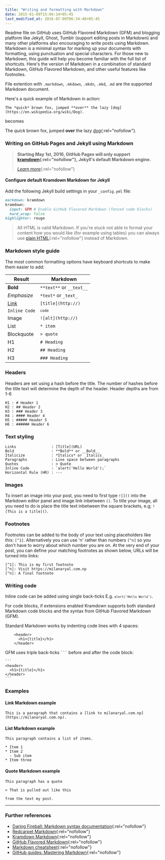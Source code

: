 ```yaml
---
title: "Writing and formatting with Markdown"
date: 2015-01-09T15:04:14+05:45
last_modified_at: 2016-07-09T06:34:48+05:45
---
```


Readme file on GitHub uses GitHub Flavored Markdown (GFM) and blogging platform like Jekyll, Ghost, Tumblr (support editing posts in Markdown) and many other platforms also encouraging to write posts using Markdown. Markdown is a minimal syntax for marking up your documents with formatting, using punctuation and special characters. For those new to Markdown, this guide will help you become familiar with the full list of shortcuts. Here's the version of Markdown in a combination of standard Markdown, GitHub Flavored Markdown, and other useful features like footnotes.

File extention with `.markdown`, `.mkdown`, `.mkdn`, `.mkd`, `.md` are the supported Markdown document.

Here's a quick example of Markdown in action:

```text
The *quick* brown fox, jumped **over** the lazy [dog](https://en.wikipedia.org/wiki/Dog).
```

becomes

The _quick_ brown fox, jumped **over** the lazy [dog](https://en.wikipedia.org/wiki/Dog){:rel="nofollow"}.

### Writing on GitHub Pages and Jekyll using Markdown

> **Starting May 1st, 2016, GitHub Pages will only support [kramdown](http://kramdown.gettalong.org/){:rel="nofollow"}, Jekyll's default Markdown engine.**
>
> [_Learn more_](http://github.com/blog/2100-github-pages-now-faster-and-simpler-with-jekyll-3-0){:rel="nofollow"}

#### Configure default Kramdown Markdown for Jekyll

Add the following Jekyll build settings in your `_config.yml` file:

```rb
markdown: kramdown
kramdown:
  input: GFM # Enable GitHub Flavored Markdown (fenced code blocks)
  hard_wrap: false
highlighter: rouge
```

> All HTML is valid Markdown. If you're stuck not able to format your content how you would like (for example using tables) you can always use [plain HTML](http://html.com/tags/table/){:rel="nofollow"} instead of Markdown.

### Markdown style guide

The most common formatting options have keyboard shortcuts to make them easier to add:

| Result                                                              | Markdown                 |
| ------------------------------------------------------------------- | ------------------------ |
| **Bold**                                                            | `**text**` or `__text__` |
| _Emphasize_                                                         | `*text*` or `_text_`     |
| [Link](/writing-and-formatting-with-markdown/#markdown-style-guide) | `[title](http://)`       |
| `Inline Code`                                                       | <code>`code`</code>      |
| Image                                                               | `![alt](http://)`        |
| List                                                                | `* item`                 |
| Blockquote                                                          | `> quote`                |
| H1                                                                  | `# Heading`              |
| H2                                                                  | `## Heading`             |
| H3                                                                  | `### Heading`            |

### Headers

Headers are set using a hash before the title. The number of hashes before the title text will determine the depth of the header. Header depths are from 1-6

```text
H1 : # Header 1
H2 : ## Header 2
H3 : ### Header 3
H4 : #### Header 4
H5 : ##### Header 5
H6 : ###### Header 6
```

### Text styling

```text
Links                : [Title](URL)
Bold                 : **Bold** or __Bold__
Italicize            : *Italics* or _Italics_
Paragraphs           : Line space between paragraphs
Quotes               : > Quote
Inline Code          : `alert('Hello World');`
Horizontal Rule (HR) : ---
```

### Images

To insert an image into your post, you need to first type `![]()` into the Markdown editor panel and image link inbetween `()`. To title your image, all you need to do is place the title text inbetween the square brackets, e.g; `![This is a title]()`.

### Footnotes

Footnotes can be added to the body of your text using placeholders like this: `[^1]`. Alternatively you can use 'n' rather than numbers `[^n]` so you don't have to worry about which number you are on. At the very end of your post, you can define your matching footnotes as shown below, URLs will be turned into links:

```text
[^1]: This is my first footnote
[^n]: Visit https://milanaryal.com.np
[^n]: A final footnote
```

### Writing code

Inline code can be added using single back-ticks E.g. <code>`alert('Hello World')`</code>.

For code blocks, if extensions enabled Kramdown supports both standard Markdown code blocks and the syntax from GitHub Flavored Markdown (GFM).

Standard Markdown works by indenting code lines with 4 spaces:

<pre><code>    &lt;header>
      &lt;h1>{title}&lt;/h1>
    &lt;/header>
</code></pre>

GFM uses triple back-ticks <code>&#96;&#96;&#96;</code> before and after the code block:

<pre><code>&#96;&#96;&#96;
&lt;header>
  &lt;h1>{title}&lt;/h1>
&lt;/header>
&#96;&#96;&#96;
</code></pre>

### Examples

#### Link Markdown example

```text
This is a paragraph that contains a [link to milanaryal.com.np](https://milanaryal.com.np).
```

#### List Markdown example

```text
This paragraph contains a list of items.

* Item 1
* Item 2
  - Sub item
* Item three
```

#### Quote Markdown example

```text
This paragraph has a quote

> That is pulled out like this

from the text my post.
```

---

### Further references

- [Daring Fireball: Markdown syntax documentation](http://daringfireball.net/projects/markdown/syntax){:rel="nofollow"}
- [Redcarpet Markdown](http://github.com/vmg/redcarpet){:rel="nofollow"}
- [Kramdown Markdown](http://github.com/gettalong/kramdown){:rel="nofollow"}
- [GitHub Flavored Markdown](http://help.github.com/articles/github-flavored-markdown/){:rel="nofollow"}
- [Markdown cheatsheet](http://github.com/adam-p/markdown-here/wiki/Markdown-Cheatsheet){:rel="nofollow"}
- [GitHub guides: Mastering Markdown](http://guides.github.com/features/mastering-markdown/){:rel="nofollow"}
